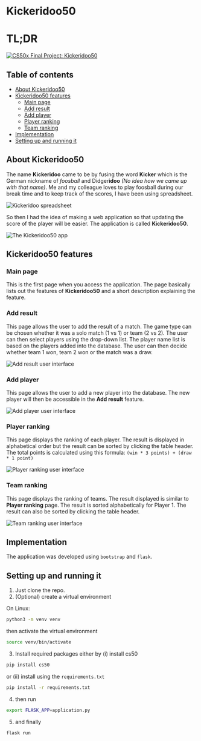 # Kickeridoo50

# TL;DR

[![CS50x Final Project: Kickeridoo50](https://img.youtube.com/vi/elE42RiLW10/0.jpg)](https://youtu.be/elE42RiLW10)

## Table of contents

* [About Kickeridoo50](#about-kickeridoo50)
* [Kickeridoo50 features](#kickeridoo50-features)
  * [Main page](#main-page)
  * [Add result](#add-result)
  * [Add player](#add-player)
  * [Player ranking](#player-ranking)
  * [Team ranking](#team-ranking)
* [Implementation](#implementation)
* [Setting up and running it](#setting-up-and-running-it)

## About Kickeridoo50

The name **Kickeridoo** came to be by fusing the word **Kicker** which is the German nickname of *foosball* and Didger**idoo** *(No idea how we came up with that name)*. Me and my colleague loves to play foosball during our break time and to keep track of the scores, I have been using spreadsheet. 

![Kickeridoo spreadsheet](https://user-images.githubusercontent.com/60583511/82753669-a590bb80-9dc7-11ea-9267-baab264ba237.png)

So then I had the idea of making a web application so that updating the score of the player will be easier. The application is called **Kickeridoo50**.

![The Kickeridoo50 app](https://user-images.githubusercontent.com/60583511/82727457-05656480-9ceb-11ea-9d3d-8d75a16f597c.png)

## Kickeridoo50 features

### Main page

This is the first page when you access the application. The page basically lists out the features of **Kickeridoo50** and a short description explaining the feature.

### Add result

This page allows the user to add the result of a match. The game type can be chosen whether it was a solo match (1 vs 1) or team (2 vs 2). The user can then select players using the drop-down list. The player name list is based on the players added into the database. The user can then decide whether team 1 won, team 2 won or the match was a draw.

![Add result user interface](https://user-images.githubusercontent.com/60583511/82757749-d8947880-9de2-11ea-8f74-6ac306af860a.png)

### Add player

This page allows the user to add a new player into the database. The new player will then be accessible in the **Add result** feature.

![Add player user interface](https://user-images.githubusercontent.com/60583511/82757811-198c8d00-9de3-11ea-97ea-34c6f6d18b76.png)

### Player ranking

This page displays the ranking of each player. The result is displayed in alphabetical order but the result can be sorted by clicking the table header. The total points is calculated using this formula: `(win * 3 points) + (draw * 1 point)`

![Player ranking user interface](https://user-images.githubusercontent.com/60583511/82758009-455c4280-9de4-11ea-9515-a8793a9d1523.png)

### Team ranking

This page displays the ranking of teams. The result displayed is similar to **Player ranking** page. The result is sorted alphabetically for Player 1. The result can also be sorted by clicking the table header.

![Team ranking user interface](https://user-images.githubusercontent.com/60583511/82758294-f44d4e00-9de5-11ea-969a-167a79e15c27.png)

## Implementation

The application was developed using `bootstrap` and `flask`.

## Setting up and running it

1. Just clone the repo.
2. (Optional) create a virtual environment 

On Linux:
``` bash
python3 -m venv venv
```
then activate the virtual environment
```bash
source venv/bin/activate
```
3. Install required packages either by (i) install cs50
```bash
pip install cs50
```
or (ii) install using the `requirements.txt`
```bash
pip install -r requirements.txt
```
 4. then run 
 ```bash
 export FLASK_APP=application.py
 ``` 
 5. and finally 
 ```bash
 flask run
 ```
